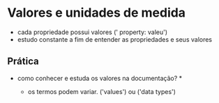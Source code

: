 # Valores e unidades de medida

* cada propriedade possui valores (' property: valeu')
* estudo constante a fim de entender as propriedades e seus valores 

## Prática 

* como conhecer e estuda os valores na documentação?
  *<color> <length>
  * os termos podem variar. ('values') ou ('data types')